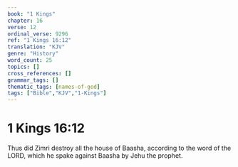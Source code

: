 ```yaml
---
book: "1 Kings"
chapter: 16
verse: 12
ordinal_verse: 9296
ref: "1 Kings 16:12"
translation: "KJV"
genre: "History"
word_count: 25
topics: []
cross_references: []
grammar_tags: []
thematic_tags: [names-of-god]
tags: ["Bible","KJV","1-Kings"]
---
```


# 1 Kings 16:12

Thus did Zimri destroy all the house of Baasha, according to the word of the LORD, which he spake against Baasha by Jehu the prophet.
